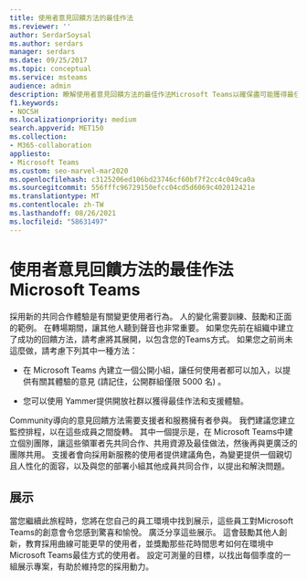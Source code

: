 ```yaml
---
title: 使用者意見回饋方法的最佳作法
ms.reviewer: ''
author: SerdarSoysal
ms.author: serdars
manager: serdars
ms.date: 09/25/2017
ms.topic: conceptual
ms.service: msteams
audience: admin
description: 瞭解使用者意見回饋方法的最佳作法Microsoft Teams以確保盡可能獲得最佳的團隊體驗。
f1.keywords:
- NOCSH
ms.localizationpriority: medium
search.appverid: MET150
ms.collection:
- M365-collaboration
appliesto:
- Microsoft Teams
ms.custom: seo-marvel-mar2020
ms.openlocfilehash: c3125206ed106bd23746cf60bf7f2cc4c049ca0a
ms.sourcegitcommit: 556fffc96729150efcc04cd5d6069c402012421e
ms.translationtype: MT
ms.contentlocale: zh-TW
ms.lasthandoff: 08/26/2021
ms.locfileid: "58631497"
---
```

# <a name="best-practices-for-user-feedback-methods-in-microsoft-teams"></a>使用者意見回饋方法的最佳作法Microsoft Teams

採用新的共同合作體驗是有關變更使用者行為。 人的變化需要訓練、鼓勵和正面的範例。 在轉場期間，讓其他人聽到聲音也非常重要。 如果您先前在組織中建立了成功的回饋方法，請考慮將其展開，以包含您的Teams方式。 如果您之前尚未這麼做，請考慮下列其中一種方法：

- 在 Microsoft Teams 內建立一個公開小組，讓任何使用者都可以加入，以提供有關其體驗的意見 (請記住，公開群組僅限 5000 名) 。

- 您可以使用 Yammer提供開放社群以獲得最佳作法和支援體驗。

Community導向的意見回饋方法需要支援者和服務擁有者參與。 我們建議您建立監控排程，以在這些成員之間旋轉。 其中一個提示是，在 Microsoft Teams中建立個別團隊，讓這些領軍者先共同合作、共用資源及最佳做法，然後再與更廣泛的團隊共用。 支援者會向採用新服務的使用者提供建議角色，為變更提供一個親切且人性化的面容，以及與您的部署小組其他成員共同合作，以提出和解決問題。

## <a name="showcases"></a>展示

當您繼續此旅程時，您將在您自己的員工環境中找到展示，這些員工對Microsoft Teams的創意會令您感到驚喜和愉悅。 廣泛分享這些展示。 這會鼓勵其他人創新，教育採用曲線可能更早的使用者，並獎勵那些花時間思考如何在環境中Microsoft Teams最佳方式的使用者。 設定可測量的目標，以找出每個季度的一組展示專案，有助於維持您的採用動力。
